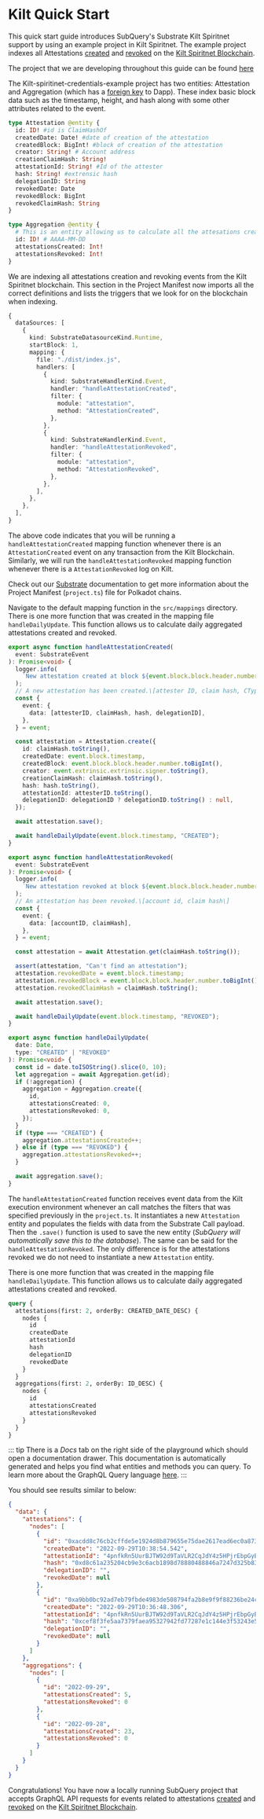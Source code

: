 # Kilt Quick Start

This quick start guide introduces SubQuery's Substrate Kilt Spiritnet support by using an example project in Kilt Spiritnet. The example project indexes all Attestations [created](https://spiritnet.subscan.io/event?module=Attestation&event=AttestationCreated) and [revoked](https://spiritnet.subscan.io/event?module=Attestation&event=AttestationRevoked) on the [Kilt Spiritnet Blockchain](https://www.kilt.io/).

<!-- @include: ../snippets/quickstart-reference.md -->

The project that we are developing throughout this guide can be found [here](https://github.com/subquery/subql-starter/tree/main/Kilt/kilt-spiritnet-credentials-example)

<!-- @include: ../snippets/schema-intro.md#level2 -->

The Kilt-spiritinet-credentials-example project has two entities: Attestation and Aggregation (which has a [foreign key](../../build/graphql.md#one-to-many-relationships) to Dapp). These index basic block data such as the timestamp, height, and hash along with some other attributes related to the event.

```graphql
type Attestation @entity {
  id: ID! #id is ClaimHashOf
  createdDate: Date! #date of creation of the attestation
  createdBlock: BigInt! #block of creation of the attestation
  creator: String! # Account address
  creationClaimHash: String!
  attestationId: String! #Id of the attester
  hash: String! #extrensic hash
  delegationID: String
  revokedDate: Date
  revokedBlock: BigInt
  revokedClaimHash: String
}

type Aggregation @entity {
  # This is an entity allowing us to calculate all the attesations created and revoked in one day
  id: ID! # AAAA-MM-DD
  attestationsCreated: Int!
  attestationsRevoked: Int!
}
```

<!-- @include: ../snippets/codegen.md -->

<!-- @include: ../snippets/polkadot-manifest-intro.md#level2 -->

We are indexing all attestations creation and revoking events from the Kilt Spiritnet blockchain. This section in the Project Manifest now imports all the correct definitions and lists the triggers that we look for on the blockchain when indexing.

```ts
{
  dataSources: [
    {
      kind: SubstrateDatasourceKind.Runtime,
      startBlock: 1,
      mapping: {
        file: "./dist/index.js",
        handlers: [
          {
            kind: SubstrateHandlerKind.Event,
            handler: "handleAttestationCreated",
            filter: {
              module: "attestation",
              method: "AttestationCreated",
            },
          },
          {
            kind: SubstrateHandlerKind.Event,
            handler: "handleAttestationRevoked",
            filter: {
              module: "attestation",
              method: "AttestationRevoked",
            },
          },
        ],
      },
    },
  ],
}
```

The above code indicates that you will be running a `handleAttestationCreated` mapping function whenever there is an `AttestationCreated` event on any transaction from the Kilt Blockchain. Similarly, we will run the `handleAttestationRevoked` mapping function whenever there is a `AttestationRevoked` log on Kilt.

Check out our [Substrate](../../build/manifest/polkadot.md) documentation to get more information about the Project Manifest (`project.ts`) file for Polkadot chains.

<!-- @include: ../snippets/polkadot-manifest-note.md -->

<!-- @include: ../snippets/mapping-intro.md#level2 -->

Navigate to the default mapping function in the `src/mappings` directory. There is one more function that was created in the mapping file `handleDailyUpdate`. This function allows us to calculate daily aggregated attestations created and revoked.

```ts
export async function handleAttestationCreated(
  event: SubstrateEvent
): Promise<void> {
  logger.info(
    `New attestation created at block ${event.block.block.header.number}`
  );
  // A new attestation has been created.\[attester ID, claim hash, CType hash, (optional) delegation ID\]
  const {
    event: {
      data: [attesterID, claimHash, hash, delegationID],
    },
  } = event;

  const attestation = Attestation.create({
    id: claimHash.toString(),
    createdDate: event.block.timestamp,
    createdBlock: event.block.block.header.number.toBigInt(),
    creator: event.extrinsic.extrinsic.signer.toString(),
    creationClaimHash: claimHash.toString(),
    hash: hash.toString(),
    attestationId: attesterID.toString(),
    delegationID: delegationID ? delegationID.toString() : null,
  });

  await attestation.save();

  await handleDailyUpdate(event.block.timestamp, "CREATED");
}

export async function handleAttestationRevoked(
  event: SubstrateEvent
): Promise<void> {
  logger.info(
    `New attestation revoked at block ${event.block.block.header.number}`
  );
  // An attestation has been revoked.\[account id, claim hash\]
  const {
    event: {
      data: [accountID, claimHash],
    },
  } = event;

  const attestation = await Attestation.get(claimHash.toString());

  assert(attestation, "Can't find an attestation");
  attestation.revokedDate = event.block.timestamp;
  attestation.revokedBlock = event.block.block.header.number.toBigInt();
  attestation.revokedClaimHash = claimHash.toString();

  await attestation.save();

  await handleDailyUpdate(event.block.timestamp, "REVOKED");
}

export async function handleDailyUpdate(
  date: Date,
  type: "CREATED" | "REVOKED"
): Promise<void> {
  const id = date.toISOString().slice(0, 10);
  let aggregation = await Aggregation.get(id);
  if (!aggregation) {
    aggregation = Aggregation.create({
      id,
      attestationsCreated: 0,
      attestationsRevoked: 0,
    });
  }
  if (type === "CREATED") {
    aggregation.attestationsCreated++;
  } else if (type === "REVOKED") {
    aggregation.attestationsRevoked++;
  }

  await aggregation.save();
}
```

The `handleAttestationCreated` function receives event data from the Kilt execution environment whenever an call matches the filters that was specified previously in the `project.ts`. It instantiates a new `Attestation` entity and populates the fields with data from the Substrate Call payload. Then the `.save()` function is used to save the new entity (_SubQuery will automatically save this to the database_). The same can be said for the `handleAttestationRevoked`. The only difference is for the attestations revoked we do not need to instantiate a new `Attestation` entity.

There is one more function that was created in the mapping file `handleDailyUpdate`. This function allows us to calculate daily aggregated attestations created and revoked.

<!-- @include: ../snippets/polkadot-mapping-note.md -->

<!-- @include: ../snippets/build.md -->

<!-- @include: ../snippets/run-locally.md -->

<!-- @include: ../snippets/query-intro.md -->

```graphql
query {
  attestations(first: 2, orderBy: CREATED_DATE_DESC) {
    nodes {
      id
      createdDate
      attestationId
      hash
      delegationID
      revokedDate
    }
  }
  aggregations(first: 2, orderBy: ID_DESC) {
    nodes {
      id
      attestationsCreated
      attestationsRevoked
    }
  }
}
```

::: tip
There is a _Docs_ tab on the right side of the playground which should open a documentation drawer. This documentation is automatically generated and helps you find what entities and methods you can query. To learn more about the GraphQL Query language [here](../../run_publish/query.md).
:::

You should see results similar to below:

```json
{
  "data": {
    "attestations": {
      "nodes": [
        {
          "id": "0xacdd8c76cb2cffde5e1924d8b879655e75dae2617ead6ec0a87328cbe4ef5ca8",
          "createdDate": "2022-09-29T10:38:54.542",
          "attestationId": "4pnfkRn5UurBJTW92d9TaVLR2CqJdY4z5HPjrEbpGyBykare",
          "hash": "0xd8c61a235204cb9e3c6acb1898d78880488846a7247d325b833243b46d923abe",
          "delegationID": "",
          "revokedDate": null
        },
        {
          "id": "0xa9bb0bc92ad7eb79fbde4983de508794fa2b8e9f9f88236be24c2ac517f29750",
          "createdDate": "2022-09-29T10:36:48.306",
          "attestationId": "4pnfkRn5UurBJTW92d9TaVLR2CqJdY4z5HPjrEbpGyBykare",
          "hash": "0xcef8f3fe5aa7379faea95327942fd77287e1c144e3f53243e55705f11e890a4c",
          "delegationID": "",
          "revokedDate": null
        }
      ]
    },
    "aggregations": {
      "nodes": [
        {
          "id": "2022-09-29",
          "attestationsCreated": 5,
          "attestationsRevoked": 0
        },
        {
          "id": "2022-09-28",
          "attestationsCreated": 23,
          "attestationsRevoked": 0
        }
      ]
    }
  }
}
```

Congratulations! You have now a locally running SubQuery project that accepts GraphQL API requests for events related to attestations [created](https://spiritnet.subscan.io/event?module=Attestation&event=AttestationCreated) and [revoked](https://spiritnet.subscan.io/event?module=Attestation&event=AttestationRevoked) on the [Kilt Spiritnet Blockchain](https://www.kilt.io/).

<!-- @include: ../snippets/whats-next.md -->
